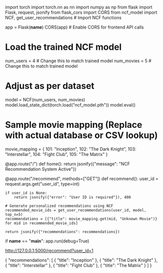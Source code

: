 import torch
import torch.nn as nn
import numpy as np
from flask import Flask, request, jsonify
from flask_cors import CORS
from ncf_model import NCF, get_user_recommendations  # Import NCF functions

app = Flask(__name__)
CORS(app)  # Enable CORS for frontend API calls

# Load the trained NCF model
num_users = 4  # Change this to match trained model
num_movies = 5  # Change this to match trained model
  # Adjust as per dataset
model = NCF(num_users, num_movies)
model.load_state_dict(torch.load("ncf_model.pth"))
model.eval()

# Sample movie mapping (Replace with actual database or CSV lookup)
movie_mapping = {
    101: "Inception",
    102: "The Dark Knight",
    103: "Interstellar",
    104: "Fight Club",
    105: "The Matrix"
}

@app.route("/")
def home():
    return jsonify({"message": "NCF Recommendation System Active"})

@app.route("/recommend", methods=["GET"])
def recommend():
    user_id = request.args.get("user_id", type=int)
    
    if user_id is None:
        return jsonify({"error": "User ID is required"}), 400
    
    # Generate personalized recommendations using NCF
    recommended_movie_ids = get_user_recommendations(user_id, model, top_n=5)
    recommendations = [{"title": movie_mapping.get(mid, "Unknown Movie")} for mid in recommended_movie_ids]
    
    return jsonify({"recommendations": recommendations})

if __name__ == "__main__":
    app.run(debug=True)


http://127.0.0.1:5000/recommend?user_id=1


{
  "recommendations": [
    {
      "title": "Inception"
    },
    {
      "title": "The Dark Knight"
    },
    {
      "title": "Interstellar"
    },
    {
      "title": "Fight Club"
    },
    {
      "title": "The Matrix"
    }
  ]
}
